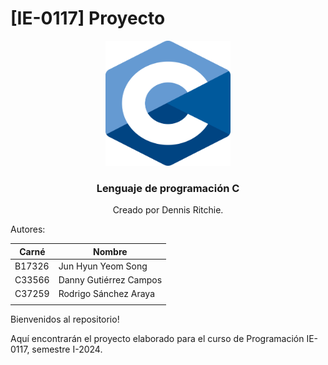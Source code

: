 # [IE-0117] Proyecto

<div align="center">
    <img src="images/C.png" width="200" height="200">
  <h3 align="center">Lenguaje de programación C</h3>
  <p align="center">
    Creado por Dennis Ritchie.
  </p>
</div>

Autores:

|Carné|Nombre|
|---|---|
|B17326|Jun Hyun Yeom Song|
|C33566|Danny Gutiérrez Campos|
|C37259|Rodrigo Sánchez Araya|
|||

Bienvenidos al repositorio!

Aquí encontrarán el proyecto elaborado para el curso de Programación IE-0117, semestre I-2024.